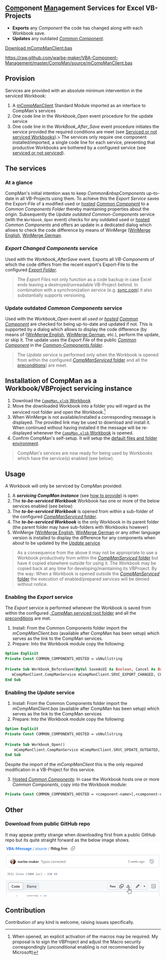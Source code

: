 ## <u>Comp</u>onent <u>Man</u>agement Services for Excel VB-Projects

- **Exports** any _Component_ the code has changed along with each Workbook save. 
- **Updates** any outdated _[Common Component][5]_. 

<a id="raw-url" href="https://raw.githubusercontent.com/warbe-maker/VBA-Component-Management/master/CompMan/source/mCompManClient.bas">Download mCompManClient.bas</a>


https://raw.github.com/warbe-maker/VBA-Component-Management/master/CompMan/source/mCompManClient.bas


## Provision
Services are provided with an absolute minimum intervention in the serviced Workbook:
1. A <a href="https://github.com/warbe-maker/VBA-Component-Management/raw/refs/heads/master/CompMan/source/mCompManClient.bas?raw=true" download>mCompManClient</a> Standard Module imported as an interface to CompMan's services
2. One code line in the _Workbook\_Open_ event procedure for the update service
3. One code line in the _WorkBook\_After\_Save_ event procedure initiates the service provided the required conditions are meet (see [Serviced or not serviced Workbooks](#serviced-or-not-serviced)).> The services only require one component installed/imported, a single code line for each service, preventing that productive Workbooks are bothered by a configured service (see [serviced or not serviced][10]).

## The services
### At a glance
CompMan's initial intention was to keep _Common&nbspComponents_ up-to-date in all VB-Projects using them. To achieve this the _Export Service_ saves the Export-File of a modified used or [hosted][7] _[Common Component][5]_ to a _Common Components Folder_ thereby maintaining properties about the origin. Subsequently the _Update outdated Common-Components_ service (with the `Workbook_Open` event) checks for any outdated used or [hosted][7] _Common&nbsp;Components_ and offers an update in a dedicated dialog which allows to check the code difference by means of WinMerge ([WinMerge English][2], [WinMerge German][3].

### _Export Changed Components_ service
Used with the _Workbook\_AfterSave_ event. Exports all _VB-Components_ of which the code differs from the recent export's Export-File to the configured _[Export Folder][8]_.
>The _Export&nbsp;Files_ not only function as a code backup in case Excel ends leaving a destroyed/unreadable VB-Project behind. In combination with a synchronization service (e.g. [sync.com][6]) it also substantially supports versioning.

### Update outdated _Common Components_ service
Used with the _Workbook\_Open_ event all _used or [hosted][7]_  _[Common Component][5]_ are checked for being up-to-date and updated if not. This is supported by a dialog which allows to display the code difference (by means of ([WinMerge English][2], [WinMerge German][3], etc.), perform the update, or skip it. The update uses the  _Export&nbsp;File_ of the public _[Common Component][5]_ in the _[Common-Components folder][9]_.  
>The _Update_ service is performed only when the Workbook is opened from within the configured [_CompManServiced_ folder][4] and all the [preconditions][10]) are meet.

## Installation of CompMan as a Workbook/VBProject servicing instance
1. Download the <a href="https://github.com/warbe-maker/VBA-Component-Management/raw/refs/heads/master/CompMan.xlsb?raw=true" download>`CompMan.xlsb` Workbook</a>
2. Move the downloaded Workbook into a folder you will regard as the serviced root folder and open the Workbook.[^1] 
3. When WinMerge is not available/installed a corresponding message is displayed. The provided link may be used to download and install it. When continued without having installed it the message will be re-displayed whenever the <a href="https://github.com/warbe-maker/VBA-Component-Management/raw/refs/heads/master/CompMan.xlsb?raw=true" download>`CompMan.xlsb` Workbook</a> is opened.  
4. Confirm CompMan's self-setup. It will setup the [default files and folder environment][12].

> CompMan's services are now ready for being used by Workbooks which have the service(s) enabled (see below).

## Usage
A Workbook will only be serviced by CompMan provided:
1. A ***servicing CompMan instance*** (see [how to provide](#installation)) is open
2. The ***to-be-serviced Workbook*** Workbook has one or more of the below services enabled (see below)
3. The ***to-be-serviced Workbook*** is opened from within a sub-folder of the configured [_CompManServiced_ folder][4].
4. The ***to-be-serviced Workbook*** is the only Workbook in its parent folder (the parent folder may have sub-folders with Workbooks however)
5. WinMerge ([WinMerge English][2], [WinMerge German][3] or any other language version is installed to display the difference for any components when about to be updated by the [_Update_ service](#enabling-the-update-service)

> As a consequence from the above it may not be appropriate to use a Workbook productively from within the [_CompManServiced_ folder][4] but have it copied elsewhere outside for using it. The Workbook may be copied back at any time for developing/maintaining its VBProject. By the way: When a Workbook is opened outside the [_CompManServiced_ folder][4] the execution of enabled/prepared services will be denied without notice.

### Enabling the _Export_ service
The _Export_ service is performed whenever the Workbook is saved from within the configured _[CompMan serviced root folder][4] and all the [preconditions][10] are met.
1. Install: From the Common Components folder import the _mCompManClient.bas_ (available after CompMan has been setup) which serves as the link to the CompMan services.
2. Prepare: Into the Workbook module copy the following:  
 ```vb
Option Explicit
Private Const COMMON_COMPONENTS_HOSTED = vbNullstring

Private Sub Workbook_BeforeSave(ByVal SaveAsUI As Boolean, Cancel As Boolean)
    mCompManClient.CompManService mCompManClient.SRVC_EXPORT_CHANGED, COMMON_COMPONENTS_HOSTED
End Sub
```

### Enabling the _Update_ service
1. Install: From the Common Components folder import the _mCompManClient.bas_ (available after CompMan has been setup) which serves as the link to the CompMan services
2. Prepare: Into the Workbook module copy the following:
```vb
Option Explicit
Private Const COMMON_COMPONENTS_HOSTED = vbNullstring

Private Sub Workbook_Open()
    mCompManClient.CompManService mCompManClient.SRVC_UPDATE_OUTDATED, COMMON_COMPONENTS_HOSTED
End Sub
```
Despite the import of the _mCompManClient_ this is the only required modification in a VB-Project for this service.

3. [Hosted _Common Components_][11]: In case the Workbook hosts one or more _Common Components_, copy into the Workbook module:  
```vb
Private Const COMMON_COMPONENTS_HOSTED = <component-name>[,<component-name]...
```

## Other
### Download from public GitHub repo
It may appear pretty strange when downloading first from a public GitHub repo but its quite straight forward as the below image shows.  
![](assets/DownloadFromGitHubRepo.png)

## Contribution
Contribution of any kind is welcome, raising issues specifically.

[^1]:When opened, an explicit activation of the macros may be required. My proposal is to sign the VBProject and adjust the Macro security correspondingly (unconditional enabling is not recommended by Microsoft)

[1]:https://github.com/warbe-maker/VBA-Components-Management-Services/blob/master/CompMan.xlsb?raw=true
[2]:https://winmerge.org/downloads/?lang=en
[3]:https://winmerge.org/downloads/?lang=de
[4]:https://github.com/warbe-maker/VBA-Component-Management/blob/master/SpecsAndUse.md#compman-serviced-root-folder
[5]:https://github.com/warbe-maker/VBA-Component-Management/blob/master/SpecsAndUse.md#common-components
[6]:https://sync.com
[7]:https://github.com/warbe-maker/VBA-Component-Management/blob/master/SpecsAndUse.md#hosted-versus-used-common-components
[8]:https://github.com/warbe-maker/VBA-Component-Management/blob/master/SpecsAndUse.md#export-folder
[9]:https://github.com/warbe-maker/VBA-Component-Management/blob/master/SpecsAndUse.md#common-components-folder
[10]:https://github.com/warbe-maker/VBA-Component-Management/blob/master/SpecsAndUse.md#serviced-or-not-serviced
[11]:https://github.com/warbe-maker/VBA-Component-Management/blob/master/SpecsAndUse.md#hosted-versus-used-common-components
[12]:https://github.com/warbe-maker/VBA-Component-Management/blob/master/SpecsAndUse.md#compmans-environment

